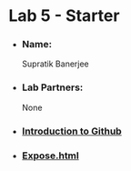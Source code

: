 # Lab 5 - Starter

- ### Name:
	Supratik Banerjee

- ### Lab Partners:
	None
	
- ### [Introduction to Github](https://link-url-here.org)

- ### [Expose.html](https://link-url-here.org)
